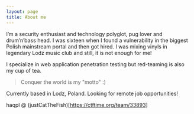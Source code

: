 ```yaml
---
layout: page
title: About me
---
```


I’m a security enthusiast and technology polyglot, pug lover and drum’n’bass head. I was sixteen when I found a vulnerability in the biggest Polish mainstream portal and then got hired. I was mixing vinyls in legendary Lodz music club and still, it is not enough for me!

I specialize in web application penetration testing but red-teaming is also my cup of tea.

> Conquer the world is my "motto" :)

Currently based in Lodz, Poland. Looking for remote job opportunities!

haqpl @ (justCatTheFish)[https://ctftime.org/team/33893]


